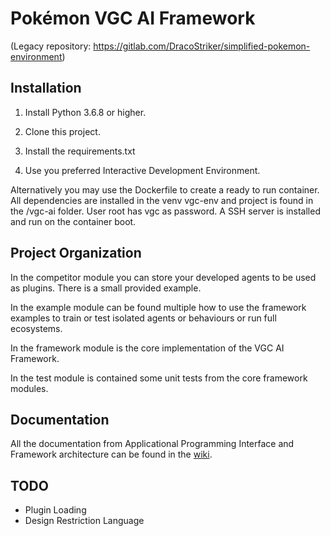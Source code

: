 # Pokémon VGC AI Framework

(Legacy repository: https://gitlab.com/DracoStriker/simplified-pokemon-environment)

## Installation

1. Install Python 3.6.8 or higher.

2. Clone this project.

3. Install the requirements.txt

4. Use you preferred Interactive Development Environment.

Alternatively you may use the Dockerfile to create a ready to run container. All dependencies
are installed in the venv vgc-env and project is found in the /vgc-ai folder. User root has
vgc as password. A SSH server is installed and run on the container boot.

## Project Organization

In the competitor module you can store your developed agents to be used as plugins. There is a 
small provided example.

In the example module can be found multiple how to use the framework examples  to train or test
isolated agents or behaviours or run full ecosystems.

In the framework module is the core implementation of the VGC AI Framework.

In the test module is contained some unit tests from the core framework modules.

## Documentation

All the documentation from Applicational Programming Interface and Framework architecture can be
found in the [wiki](https://gitlab.com/DracoStriker/pokemon-vgc-engine/-/wikis/home).

## TODO

* Plugin Loading
* Design Restriction Language
